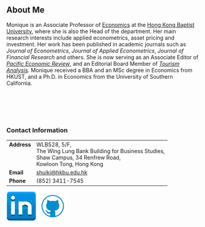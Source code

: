 ## About Me 

Monique is an Associate Professor of [Economics](https://econ.hkbu.edu.hk/eng/main/Index) at the [Hong Kong Baptist University](https://bus.hkbu.edu.hk/eng/bus/main/Index), where she is also the Head of the department. Her main research interests include applied econometrics, asset pricing and investment. Her work has been published in academic journals such as *Journal of Econometrics*, *Journal of Applied Econometrics*, *Journal of Financial Research* and others. She is now serving as an Associate Editor of [*Pacific Economic Review*](https://onlinelibrary.wiley.com/journal/14680106), and an Editorial Board Member of [*Tourism Analysis*](https://cognizantcommunication.com/publication/tourism-analysis-an-interdisciplinary-tourism-hospitality-journal/). Monique received a BBA and an MSc degree in Economics from HKUST, and a Ph.D. in Economics from the University of Southern California. 

<br/><br/> 
<br/><br/> 


### Contact Information

|              |                   | 
|:-------------|:------------------|
| **Address** <br /><br /><br /><br /> | WLB528, 5/F, <br />The Wing Lung Bank Building for Business Studies, <br />Shaw Campus, 34 Renfrew Road, <br />Kowloon Tong, Hong Kong| 
| **Email**    | <shuiki@hkbu.edu.hk>   | 
| **Phone**    | (852) 3411-7545     | 
  


<a href = "https://hk.linkedin.com/in/monique-wan-93a668122"><img src = "in.png" width = "78"/></a>
<a href = "https://github.com/Monique-Wan"><img src = "github.png" width = "78"/></a>



